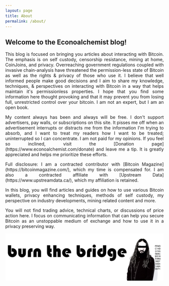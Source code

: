 ```yaml
---
layout: page
title: About
permalink: /about/
---
```


## Welcome to the Econoalchemist blog!

<p>
 <div style="text-align: justify">
This blog is focused on bringing you articles about interacting with Bitcoin. The emphasis is on self custody, censorship resistance, mining at home, CoinJoins, and privacy. Overreaching government regulations coupled with invasive chain-analysis have threatened the permission-less state of Bitcoin as well as the rights & privacy of those who use it. I believe that well informed people make good decisions and I aim to share my knowledge, techniques, & perspectives on interacting with Bitcoin in a way that helps maintain it's permissionless properties. I hope that you find some information here thought provoking and that it may prevent you from losing full, unrestricted control over your bitcoin. I am not an expert, but I am an open book. 
 </div>
</p>

<p>
 <div style="text-align: justify">
My content always has been and always will be free. I don't support advertisers, pay walls, or subscriptions on this site. It pisses me off when an advertisement interrupts or distracts me from the information I'm trying to absorb, and I want to treat my readers how I want to be treated; uninterrupted so I can concentrate. I am not paid for my opinions. If you feel so inclined, visit the [Donation page](https://www.econoalchemist.com/donate) and leave me a tip. It is greatly appreciated and helps me prioritize these efforts.
 </div>
</p>

<div style="text-align: justify">
 <p>
Full disclosure: I am a contracted contributor with [Bitcoin Magazine](https://bitcoinmagazine.com/), which my time is compensated for. I am also a contracted affiliate with [Upstream Data](https://www.upstreamdata.ca/), which my affiliation is retained.   
 </p>
</div>

<p>
 <div style="text-align: justify">
In this blog, you will find articles and guides on how to use various Bitcoin wallets, privacy enhancing techniques, methods of self custody, my perspective on industry developments, mining related content and more. 
 </div>
</p>

<p>
 <div style="text-align: justify">
You will not find trading advice, technical charts, or discussions of price action here. I focus on communicating information that can help you secure Bitcoin as an unstoppable medium of exchange and how to use it in a privacy preserving way.
 </div>
</p>

<p align="center">
 <img src="/assets/BTB_logo_1.png">
</p>


